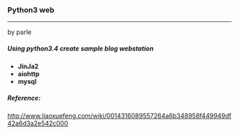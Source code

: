 ### Python3 web
***
by parle

##### Using python3.4 create sample blog webstation
* **JinJa2**
* **aiohttp**
* **mysql**

##### Reference:
http://www.liaoxuefeng.com/wiki/0014316089557264a6b348958f449949df42a6d3a2e542c000



